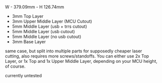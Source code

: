 
W - 379.09mm - H 126.74mm


* 3mm Top Layer
* 3mm Upper Middle Layer (MCU Cutout)
* 5mm Middle Layer (usb + trrs cutout)
* 5mm Middle Layer (usb cutout)
* 5mm Middle Layer (no usb cutout)
* 3mm Base Layer


same case, but split into multiple parts for supposedly cheaper laser cutting, also requires more screws/standoffs. You can either use 2x Top Layer, or 1x Top and 1x Upper Middle Layer, depending on your MCU height, of course.

currently untested
